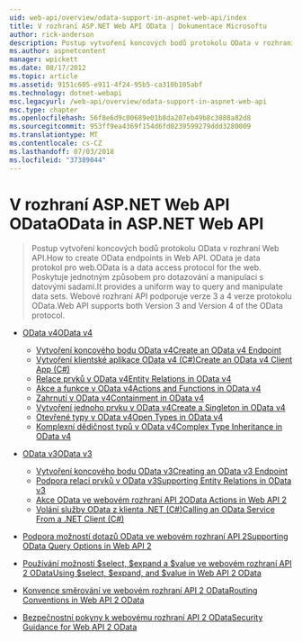 ```yaml
---
uid: web-api/overview/odata-support-in-aspnet-web-api/index
title: V rozhraní ASP.NET Web API OData | Dokumentace Microsoftu
author: rick-anderson
description: Postup vytvoření koncových bodů protokolu OData v rozhraní Web API. OData je data protokol pro web. Poskytuje jednotným způsobem pro dotazování a manipulaci s datovými sadami. Webové rozhraní API s...
ms.author: aspnetcontent
manager: wpickett
ms.date: 08/17/2012
ms.topic: article
ms.assetid: 9151c605-e911-4f24-95b5-ca310b105abf
ms.technology: dotnet-webapi
msc.legacyurl: /web-api/overview/odata-support-in-aspnet-web-api
msc.type: chapter
ms.openlocfilehash: 56f8e6d9c00689e01b8da207eb49b8c3088a82d8
ms.sourcegitcommit: 953ff9ea4369f154d6fd0239599279ddd3280009
ms.translationtype: MT
ms.contentlocale: cs-CZ
ms.lasthandoff: 07/03/2018
ms.locfileid: "37389044"
---
```

<a name="odata-in-aspnet-web-api"></a><span data-ttu-id="1c353-106">V rozhraní ASP.NET Web API OData</span><span class="sxs-lookup"><span data-stu-id="1c353-106">OData in ASP.NET Web API</span></span>
====================
> <span data-ttu-id="1c353-107">Postup vytvoření koncových bodů protokolu OData v rozhraní Web API.</span><span class="sxs-lookup"><span data-stu-id="1c353-107">How to create OData endpoints in Web API.</span></span> <span data-ttu-id="1c353-108">OData je data protokol pro web.</span><span class="sxs-lookup"><span data-stu-id="1c353-108">OData is a data access protocol for the web.</span></span> <span data-ttu-id="1c353-109">Poskytuje jednotným způsobem pro dotazování a manipulaci s datovými sadami.</span><span class="sxs-lookup"><span data-stu-id="1c353-109">It provides a uniform way to query and manipulate data sets.</span></span> <span data-ttu-id="1c353-110">Webové rozhraní API podporuje verze 3 a 4 verze protokolu OData.</span><span class="sxs-lookup"><span data-stu-id="1c353-110">Web API supports both Version 3 and Version 4 of the OData protocol.</span></span>


- [<span data-ttu-id="1c353-111">OData v4</span><span class="sxs-lookup"><span data-stu-id="1c353-111">OData v4</span></span>](odata-v4/index.md)

    - [<span data-ttu-id="1c353-112">Vytvoření koncového bodu OData v4</span><span class="sxs-lookup"><span data-stu-id="1c353-112">Create an OData v4 Endpoint</span></span>](odata-v4/create-an-odata-v4-endpoint.md)
    - [<span data-ttu-id="1c353-113">Vytvoření klientské aplikace OData v4 (C#)</span><span class="sxs-lookup"><span data-stu-id="1c353-113">Create an OData v4 Client App (C#)</span></span>](odata-v4/create-an-odata-v4-client-app.md)
    - [<span data-ttu-id="1c353-114">Relace prvků v OData v4</span><span class="sxs-lookup"><span data-stu-id="1c353-114">Entity Relations in OData v4</span></span>](odata-v4/entity-relations-in-odata-v4.md)
    - [<span data-ttu-id="1c353-115">Akce a funkce v OData v4</span><span class="sxs-lookup"><span data-stu-id="1c353-115">Actions and Functions in OData v4</span></span>](odata-v4/odata-actions-and-functions.md)
    - [<span data-ttu-id="1c353-116">Zahrnutí v OData v4</span><span class="sxs-lookup"><span data-stu-id="1c353-116">Containment in OData v4</span></span>](odata-v4/odata-containment-in-web-api-22.md)
    - [<span data-ttu-id="1c353-117">Vytvoření jednoho prvku v OData v4</span><span class="sxs-lookup"><span data-stu-id="1c353-117">Create a Singleton in OData v4</span></span>](odata-v4/using-a-singleton-in-an-odata-endpoint-in-web-api-22.md)
    - [<span data-ttu-id="1c353-118">Otevřené typy v OData v4</span><span class="sxs-lookup"><span data-stu-id="1c353-118">Open Types in OData v4</span></span>](odata-v4/use-open-types-in-odata-v4.md)
    - [<span data-ttu-id="1c353-119">Komplexní dědičnost typů v OData v4</span><span class="sxs-lookup"><span data-stu-id="1c353-119">Complex Type Inheritance in OData v4</span></span>](odata-v4/complex-type-inheritance-in-odata-v4.md)
- [<span data-ttu-id="1c353-120">OData v3</span><span class="sxs-lookup"><span data-stu-id="1c353-120">OData v3</span></span>](odata-v3/index.md)

    - [<span data-ttu-id="1c353-121">Vytvoření koncového bodu OData v3</span><span class="sxs-lookup"><span data-stu-id="1c353-121">Creating an OData v3 Endpoint</span></span>](odata-v3/creating-an-odata-endpoint.md)
    - [<span data-ttu-id="1c353-122">Podpora relací prvků v OData v3</span><span class="sxs-lookup"><span data-stu-id="1c353-122">Supporting Entity Relations in OData v3</span></span>](odata-v3/working-with-entity-relations.md)
    - [<span data-ttu-id="1c353-123">Akce OData ve webovém rozhraní API 2</span><span class="sxs-lookup"><span data-stu-id="1c353-123">OData Actions in Web API 2</span></span>](odata-v3/odata-actions.md)
    - [<span data-ttu-id="1c353-124">Volání služby OData z klienta .NET (C#)</span><span class="sxs-lookup"><span data-stu-id="1c353-124">Calling an OData Service From a .NET Client (C#)</span></span>](odata-v3/calling-an-odata-service-from-a-net-client.md)
- [<span data-ttu-id="1c353-125">Podpora možností dotazů OData ve webovém rozhraní API 2</span><span class="sxs-lookup"><span data-stu-id="1c353-125">Supporting OData Query Options in Web API 2</span></span>](supporting-odata-query-options.md)
- [<span data-ttu-id="1c353-126">Používání možností $select, $expand a $value ve webovém rozhraní API 2 OData</span><span class="sxs-lookup"><span data-stu-id="1c353-126">Using $select, $expand, and $value in Web API 2 OData</span></span>](using-select-expand-and-value.md)
- [<span data-ttu-id="1c353-127">Konvence směrování ve webovém rozhraní API 2 OData</span><span class="sxs-lookup"><span data-stu-id="1c353-127">Routing Conventions in Web API 2 OData</span></span>](odata-routing-conventions.md)
- [<span data-ttu-id="1c353-128">Bezpečnostní pokyny k webovému rozhraní API 2 OData</span><span class="sxs-lookup"><span data-stu-id="1c353-128">Security Guidance for Web API 2 OData</span></span>](odata-security-guidance.md)
